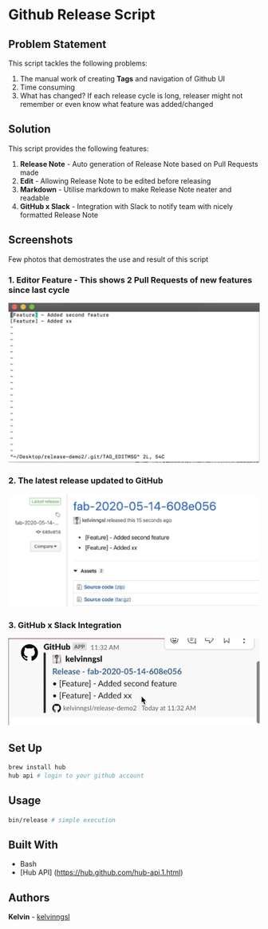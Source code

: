 # Github Release Script


## Problem Statement
This script tackles the following problems:

1. The manual work of creating **Tags** and navigation of Github UI
2. Time consuming
3. What has changed? If each release cycle is long, releaser might not remember or even know what feature was added/changed


## Solution
This script provides the following features:

1. **Release Note** - Auto generation of Release Note based on Pull Requests made
2. **Edit** - Allowing Release Note to be edited before releasing
3. **Markdown** - Utilise markdown to make Release Note neater and readable
4. **GitHub x Slack** - Integration with Slack to notify team with nicely formatted Release Note


## Screenshots
Few photos that demostrates the use and result of this script

### 1. Editor Feature - This shows 2 Pull Requests of new features since last cycle
![Editor](./assets/1.jpg)

### 2. The latest release updated to GitHub
![Latest Release](./assets/2.jpg)

### 3. GitHub x Slack Integration
![GitHub x Slack Integration](./assets/3.jpg)

## Set Up
```bash
brew install hub
hub api # login to your github account
```

## Usage
```bash
bin/release # simple execution
```

## Built With

* Bash
* [Hub API] (https://hub.github.com/hub-api.1.html)


## Authors

 **Kelvin** - [kelvinngsl](https://github.com/kelvinngsl)
